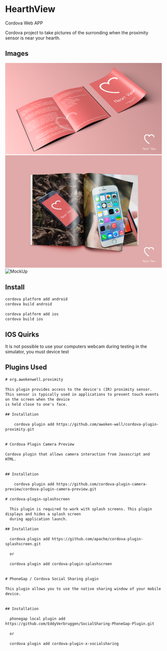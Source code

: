 # HearthView
Cordova Web APP

Cordova project to take pictures of the surronding when the proximity sensor is near your hearth.


## Images

![MockUp](https://github.com/DiogoCastroSilva/HearthView/blob/master/Images/MockUp%20Relatorio.png)
![MockUp](https://github.com/DiogoCastroSilva/HearthView/blob/master/Images/MockUp%20Relatorio_img_A.png)
![MockUp](https://github.com/DiogoCastroSilva/HearthView/blob/master/Images/MockUp%20Relatorio_img_B.png)

## Install
```
cordova platform add android
cordova build android

cordova platform add ios
cordova build ios
```

## IOS Quirks

It is not possible to use your computers webcam during testing in the simulator, you must device test

## Plugins Used
```
# org.awokenwell.proximity

This plugin provides access to the device's (IR) proximity sensor.
This sensor is typically used in applications to prevent touch events on the screen when the device
is held close to one's face.

## Installation

    cordova plugin add https://github.com/awoken-well/cordova-plugin-proximity.git
    
    
# Cordova Plugin Camera Preview

Cordova plugin that allows camera interaction from Javascript and HTML.


## Installation

    cordova plugin add https://github.com/cordova-plugin-camera-preview/cordova-plugin-camera-preview.git

# cordova-plugin-splashscreen

  This plugin is required to work with splash screens. This plugin displays and hides a splash screen 
  during application launch.
  
## Installation

  cordova plugin add https://github.com/apache/cordova-plugin-splashscreen.git
  
  or
  
  cordova plugin add cordova-plugin-splashscreen


# PhoneGap / Cordova Social Sharing plugin

This plugin allows you to use the native sharing window of your mobile device.


## Installation

  phonegap local plugin add https://github.com/EddyVerbruggen/SocialSharing-PhoneGap-Plugin.git
  
  or
  
  cordova plugin add cordova-plugin-x-socialsharing



